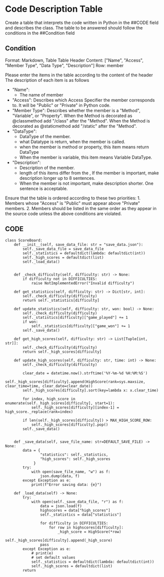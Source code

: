# Code Description Table

Create a table that interprets the code written in Python in the ##CODE field and describes the class.
The table to be answered should follow the conditions in the ##Condition field

## Condition
Format: Markdown, Table
Table Header Content: ["Name", "Access", "Member Type", "Data Type", "Description"]
Row: member

Please enter the items in the table according to the content of the header
The description of each item is as follows

* "Name":
  * The name of member
* "Access":
  Describes which Access Specifier the member corresponds to. It will be "Public" or "Private" in Python code.
* "Member Type":
	Describes whether the member is a "Method", "Variable", or "Property".
	When the Method is decorated as @classmethod add "/class" after the "Method".
	When the Method is decorated as @staticmethod add "/static" after the "Method".
* "DataType":
  * DataType of the member.
  * what Datatype is return, when the member is called.
  * when the member is method or property, this item means return DataType
  * When the member is variable, this item means Variable DataType.
* "Description":
  * Description of the member.
  * length of this items differ from the , If the member is important, make description longer up to 8 sentences.
  * When the member is not important, make description shorter. One sentence is acceptable.

Ensure that the table is ordered according to these two priorities:
	1. Members whose "Access" is "Public" must appear above "Private" members.
	2. Members should be listed in the same order as they appear in the source code unless the above conditions are violated.


## CODE

```
class ScoreBoard:
    def __init__(self, save_data_file: str = "save_data.json"):
        self._save_data_file = save_data_file
        self._statistics = defaultdict(lambda: defaultdict(int))
        self._high_scores = defaultdict(list)
        self._load_data()


    def _check_difficulty(self, difficulty: str) -> None:
        if difficulty not in DIFFICULTIES:
            raise NotImplementedError("Invalid difficulty")

    def get_statistics(self, difficulty: str) -> Dict[str, int]:
        self._check_difficulty(difficulty)
        return self._statistics[difficulty]

    def update_statistics(self, difficulty: str, won: bool) -> None:
        self._check_difficulty(difficulty)
        self._statistics[difficulty]["game_played"] += 1
        if won:
            self._statistics[difficulty]["game_won"] += 1
        self._save_data()

    def get_high_scores(self, difficulty: str) -> List[Tuple[int, str]]:
        self._check_difficulty(difficulty)
        return self._high_scores[difficulty]

    def update_high_scores(self, difficulty: str, time: int) -> None:
        self._check_difficulty(difficulty)

        clear_date = datetime.now().strftime('%Y-%m-%d %H:%M:%S')
        self._high_scores[difficulty].append(HighScore(rank=sys.maxsize, clear_time=time, clear_date=clear_date))
        self._high_scores[difficulty].sort(key=lambda x: x.clear_time)

        for index, high_score in enumerate(self._high_scores[difficulty], start=1):
            self._high_scores[difficulty][index-1] = high_score._replace(rank=index)

        if len(self._high_scores[difficulty]) > MAX_HIGH_SCORE_ROW:
            self._high_scores[difficulty].pop()
        self._save_data()
        

    def _save_data(self, save_file_name: str=DEFAULT_SAVE_FILE) -> None:
        data = {
                "statistics": self._statistics,
                "high_scores": self._high_scores
             }
        try:
            with open(save_file_name, "w") as f:
                json.dump(data, f)
        except Exception as e:
            print(f"Error saving data: {e}")

    def _load_data(self) -> None:
        try:
            with open(self._save_data_file, "r") as f:
                data = json.load(f)
                highscores = data["high_scores"]
                self._statistics = data["statistics"]

                for difficulty in DIFFICULTIES:
                    for row in highscores[difficulty]:
                        _high_score = HighScore(*row)
                        self._high_scores[difficulty].append(_high_score)
                pass
        except Exception as e:
            # print(e)
            # set default values
            self._statistics = defaultdict(lambda: defaultdict(int))
            self._high_scores = defaultdict(list)
        return

```
